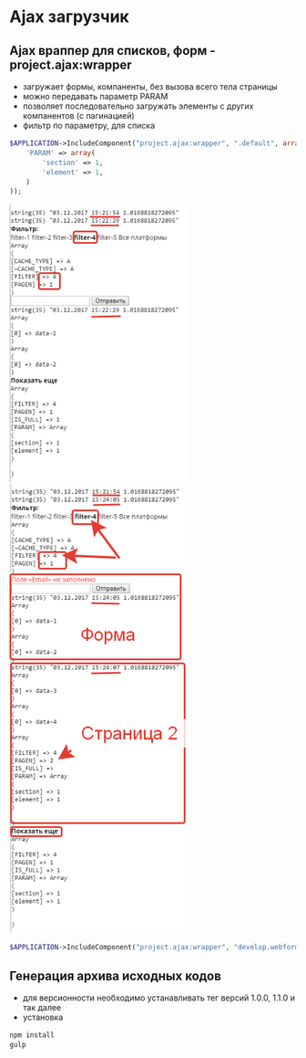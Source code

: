 # Ajax загрузчик

## Ajax враппер для списков, форм - project.ajax:wrapper

- загружает формы, компаненты, без вызова всего тела страницы
- можно передавать параметр PARAM
- позволяет последовательно загружать элементы с других компанентов (с пагинацией)
- фильтр по параметру, для списка

```php
$APPLICATION->IncludeComponent("project.ajax:wrapper", ".default", array(
    'PARAM' => array(
        'section' => 1,
        'element' => 1,
    )
));
```

![primer1.png](images/primer1.png)
![primer2.png](images/primer2.png)


```php
$APPLICATION->IncludeComponent("project.ajax:wrapper", "develop.webform", array());
```

## Генерация архива исходных кодов
- для версионности необходимо устанавливать тег версий 1.0.0, 1.1.0 и так далее
- установка
```sh
npm install
gulp
```
